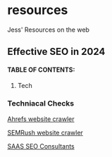 # resources
Jess' Resources on the web

<h2>Effective SEO in 2024</h2>

<h4>TABLE OF CONTENTS:</h4>
    <ol>
        <li>Tech</li>
    </ol>
		
<h3>Techniacal Checks</h3>
<p><a href="https://ahrefs.com">Ahrefs website crawler</a></p>
<p><a href="https://semrush.com">SEMRush website crawler</a></p>
<p><a href="https://inboundscope.com">SAAS SEO Consultants</a></p>
